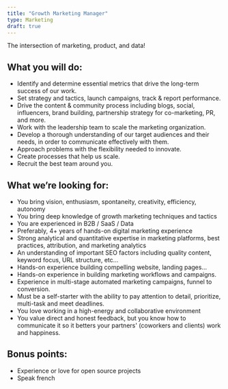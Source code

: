 ```yaml
---
title: "Growth Marketing Manager"
type: Marketing
draft: true
---
```


The intersection of marketing, product, and data!

## What you will do:

- Identify and determine essential metrics that drive the long-term success of our work.
- Set strategy and tactics, launch campaigns, track & report performance.
- Drive the content & community process including blogs, social, influencers, brand building, partnership strategy for co-marketing, PR, and more.
- Work with the leadership team to scale the marketing organization.
- Develop a thorough understanding of our target audiences and their needs, in order to communicate effectively with them.
- Approach problems with the flexibility needed to innovate.
- Create processes that help us scale.
- Recruit the best team around you.

## What we’re looking for:

- You bring vision, enthusiasm, spontaneity, creativity, efficiency, autonomy
- You bring deep knowledge of growth marketing techniques and tactics
- You are experienced in B2B / SaaS / Data
- Preferably, 4+ years of hands-on digital marketing experience
- Strong analytical and quantitative expertise in marketing platforms, best practices, attribution, and marketing analytics
- An understanding of important SEO factors including quality content, keyword focus, URL structure, etc…
- Hands-on experience building compelling website, landing pages…
- Hands-on experience in building marketing workflows and campaigns.
- Experience in multi-stage automated marketing campaigns, funnel to conversion.
- Must be a self-starter with the ability to pay attention to detail, prioritize, multi-task and meet deadlines.
- You love working in a high-energy and collaborative environment
- You value direct and honest feedback, but you know how to communicate it so it betters your partners' (coworkers and clients) work and happiness.

## Bonus points:

- Experience or love for open source projects
- Speak french
